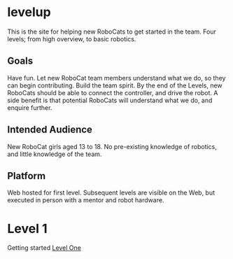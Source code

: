 # levelup
This is the site for helping new RoboCats to get started in the team.
Four levels; from high overview, to basic robotics.

## Goals
Have fun.
Let new RoboCat team members understand what we do, so they can begin contributing.
Build the team spirit.
By the end of the Levels, new RoboCats should be able to connect the controller, and drive the robot.
A side benefit is that potential RoboCats will understand what we do, and enquire further.

## Intended Audience
New RoboCat girls aged 13 to 18.
No pre-existing knowledge of robotics, and little knowledge of the team.

## Platform
Web hosted for first level. Subsequent levels are visible on the Web, but executed 
in person with a mentor and robot hardware.

# Level 1
Getting started <a href="htm/level1.htm">Level One</a>
